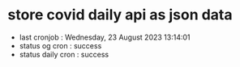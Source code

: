 # store covid daily api as json data

- last cronjob : Wednesday, 23 August 2023 13:14:01
- status og cron : success
- status daily cron : success
      
      